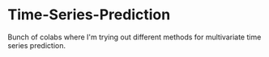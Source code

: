 # Time-Series-Prediction
Bunch of colabs where I'm trying out different methods for multivariate time series prediction.
